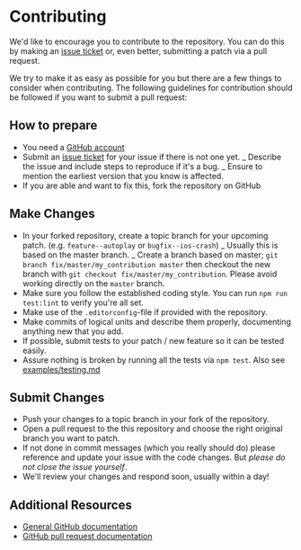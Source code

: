 # Contributing

We'd like to encourage you to contribute to the repository. You can do this by making an [issue ticket](https://github.com/node-influx/node-influx/issues) or, even better, submitting a patch via a pull request.

We try to make it as easy as possible for you but there are a few things to consider when contributing. The following guidelines for contribution should be followed if you want to submit a pull request:

## How to prepare

- You need a [GitHub account](https://github.com/signup/free)
- Submit an [issue ticket](https://github.com/node-influx/node-influx/issues) for your issue if there is not one yet.
  _ Describe the issue and include steps to reproduce if it's a bug.
  _ Ensure to mention the earliest version that you know is affected.
- If you are able and want to fix this, fork the repository on GitHub

## Make Changes

- In your forked repository, create a topic branch for your upcoming patch. (e.g. `feature--autoplay` or `bugfix--ios-crash`)
  _ Usually this is based on the master branch.
  _ Create a branch based on master; `git branch fix/master/my_contribution master` then checkout the new branch with `git checkout fix/master/my_contribution`. Please avoid working directly on the `master` branch.
- Make sure you follow the established coding style. You can run `npm run test:lint` to verify you're all set.
- Make use of the `.editorconfig`-file if provided with the repository.
- Make commits of logical units and describe them properly, documenting anything new that you add.
- If possible, submit tests to your patch / new feature so it can be tested easily.
- Assure nothing is broken by running all the tests via `npm test`. Also see [examples/testing.md](examples/testing.md)

## Submit Changes

- Push your changes to a topic branch in your fork of the repository.
- Open a pull request to the this repository and choose the right original branch you want to patch.
- If not done in commit messages (which you really should do) please reference and update your issue with the code changes. But _please do not close the issue yourself_.
- We'll review your changes and respond soon, usually within a day!

## Additional Resources

- [General GitHub documentation](http://help.github.com/)
- [GitHub pull request documentation](http://help.github.com/send-pull-requests/)
